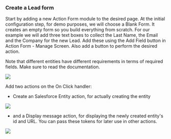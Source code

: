 ### Create a Lead form

Start by adding a new Action Form module to the desired page. At the initial configuration step, for demo purposes, we will choose a Blank Form. It creates an empty form so you build everything from scratch. For our example we will add three text boxes to collect the Last Name, the Email and the Company for the new Lead. Add these using the Add Field button in Action Form - Manage Screen. Also add a button to perform the desired action.

Note that different entities have different requirements in terms of required fields. Make sure to read the documentation.

![](/assets/action-form-salesforce-demo.png)

Add two actions on the On Click handler: 
* Create an Salesforce Entity action, for actually creating the entity

![](/assets/create-an-salesforce-entity.png)

* and a Display message action, for displaying the newly created entity's id and URL. You can pass these tokens for later use in other actions.

![](/assets/display-message.png)

